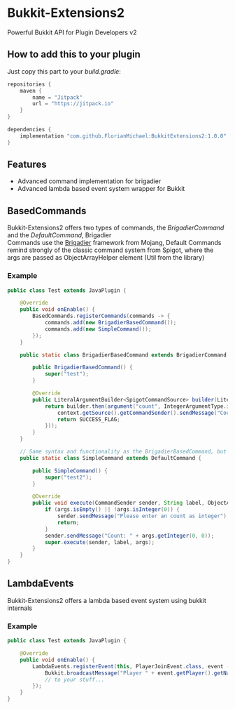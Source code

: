 # Bukkit-Extensions2
Powerful Bukkit API for Plugin Developers v2

## How to add this to your plugin
Just copy this part to your *build.gradle*:
```groovy
repositories {
    maven {
        name = "Jitpack"
        url = "https://jitpack.io"
    }
}

dependencies {
    implementation "com.github.FlorianMichael:BukkitExtensions2:1.0.0"
}
```

## Features
- Advanced command implementation for brigadier 
- Advanced lambda based event system wrapper for Bukkit

## BasedCommands
Bukkit-Extensions2 offers two types of commands, the *BrigadierCommand* and the *DefaultCommand*, Brigadier <br>
Commands use the [Brigadier](https://github.com/Mojang/brigadier) framework from Mojang, Default Commands remind strongly
of the classic command system from Spigot, where the args are passed as ObjectArrayHelper element (Util from the library)

### Example
```java
public class Test extends JavaPlugin {

    @Override
    public void onEnable() {
        BasedCommands.registerCommands(commands -> {
            commands.add(new BrigadierBasedCommand());
            commands.add(new SimpleCommand());
        });
    }

    public static class BrigadierBasedCommand extends BrigadierCommand {

        public BrigadierBasedCommand() {
            super("test");
        }

        @Override
        public LiteralArgumentBuilder<SpigotCommandSource> builder(LiteralArgumentBuilder<SpigotCommandSource> builder) {
            return builder.then(argument("count", IntegerArgumentType.integer()).executes(context -> {
                context.getSource().getCommandSender().sendMessage("Count: " + IntegerArgumentType.getInteger(context, "count"));
                return SUCCESS_FLAG;
            }));
        }
    }

    // Same syntax and functionality as the BrigadierBasedCommand, but without Brigadier
    public static class SimpleCommand extends DefaultCommand {

        public SimpleCommand() {
            super("test2");
        }

        @Override
        public void execute(CommandSender sender, String label, ObjectArrayHelper args) {
            if (args.isEmpty() || !args.isInteger(0)) {
                sender.sendMessage("Please enter an count as integer");
                return;
            }
            sender.sendMessage("Count: " + args.getInteger(0, 0));
            super.execute(sender, label, args);
        }
    }
}
```

## LambdaEvents
Bukkit-Extensions2 offers a lambda based event system using bukkit internals

### Example
```java
public class Test extends JavaPlugin {

    @Override
    public void onEnable() {
        LambdaEvents.registerEvent(this, PlayerJoinEvent.class, event -> {
            Bukkit.broadcastMessage("Player " + event.getPlayer().getName() + " joined!");
            // to your stuff...
        });
    }
}
```